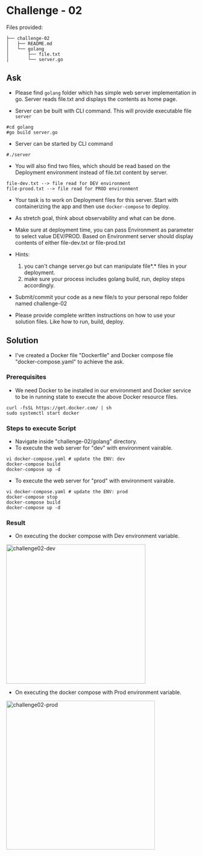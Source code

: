 # Challenge - 02

Files provided:
```
├── challenge-02
│   ├── README.md
│   └── golang
│       ├── file.txt
│       └── server.go
```

## Ask
- Please find `golang` folder which has simple web server implementation in go. Server reads file.txt and displays the contents as home page.

- Server can be built with CLI command. This will provide executable file `server`
```
#cd golang 
#go build server.go
```
- Server can be started by CLI command
```
#./server 
```
- You will also find two files, which should be read based on the Deployment environment instead of file.txt content by server.
```
file-dev.txt --> file read for DEV environment
file-prood.txt --> file read for PROD environment
```
- Your task is to work on Deployment files for this server. Start with containerizing the app and then use `docker-compose` to deploy.
- As stretch goal, think about observability and what can be done.

- Make sure at deployment time, you can pass Environment as parameter to select value DEV/PROD. Based on Environment server should display contents of either file-dev.txt or file-prod.txt

- Hints:
  1) you can't change server.go but can manipulate file*.* files in your deployment.
  2) make sure your process includes golang build, run, deploy steps accordingly.
  
- Submit/commit your code as a new file/s to your personal repo folder named challenge-02

- Please provide complete written instructions on how to use your solution files. Like how to run, build, deploy.

## Solution 
- I've created a Docker file "Dockerfile" and Docker compose file "docker-compose.yaml" to achieve the ask.

### Prerequisites
- We need Docker to be installed in our environment and Docker service to be in running state to execute the above Docker resource files.
```
curl -fsSL https://get.docker.com/ | sh
sudo systemctl start docker
```

### Steps to execute Script
- Navigate inside "challenge-02/golang" directory.
- To execute the web server for "dev" with environment vairable.
```
vi docker-compose.yaml # update the ENV: dev
docker-compose build
docker-compose up -d
```

- To execute the web server for "prod" with environment vairable.
```
vi docker-compose.yaml # update the ENV: prod
docker-compose stop
docker-compose build
docker-compose up -d
```

### Result
- On executing the docker compose with Dev environment variable.
<img width="369" alt="challenge02-dev" src="https://user-images.githubusercontent.com/54766634/164445563-495cab05-ffed-4348-afbf-f682504649e3.png">

- On executing the docker compose with Prod environment variable.
<img width="394" alt="challenge02-prod" src="https://user-images.githubusercontent.com/54766634/164445627-c430538d-513e-4881-8310-c3ab515fb9de.png">
